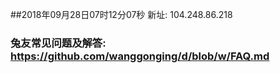 ##2018年09月28日07时12分07秒 新址: 104.248.86.218
### 兔友常见问题及解答: https://github.com/wanggonging/d/blob/w/FAQ.md
